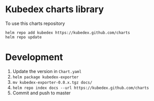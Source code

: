 # Kubedex charts library

To use this charts repository

```
helm repo add kubedex https://kubedex.github.com/charts
helm repo update
```

# Development

1. Update the version in `Chart.yaml`
2. `helm package kubedex-exporter`
3. `mv kubedex-exporter-0.0.x.tgz docs/`
4. `helm repo index docs --url https://kubedex.github.com/charts`
5. Commit and push to master
